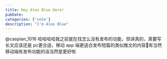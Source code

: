 ```yaml
---
title: Hey Alex Blue Here!
pubDate: 
categories: ['note']
description: "I'm Alex Blue"
---
```


@caspian_1016 哈哈哈哈我之前就在找怎么没有发布的功能，但讲真的，真要写长文应该还是 pc更合适，移动 app 端更适合发布短篇的类似推文的内容🙈有当然移动端有发布功能的话当然是更好啦